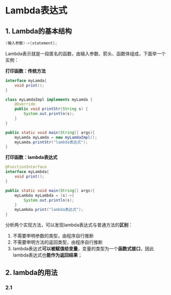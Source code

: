 # Lambda表达式

## 1. Lambda的基本结构

```java
(输入参数)->{statement};
```

Lambda表示就是一段匿名的函数，由输入参数、箭头、函数体组成，下面举一个实例：

**打印函数：传统方法**

```java
interface myLamda{
    void print();
}

class myLamdaImpl implements myLamda {
    @Override
    public void printStr(String s) {
        System.out.println(s);
    }
}

public static void main(String[] args){
    myLamda myLamda = new myLamdaImpl();
    myLamda.printStr("lambda表达式");
}
```

**打印函数：lambda表达式**

```java
@FunctionInterface
interface myLambda{
	void print();
}

public static void main(String[] args){
    myLambda myLambda = (s)->{
    	System.out.println(s);
    }
    myLambda.print("lambda表达式");
}
```

分析两个实现方法，可以发现lambda表达式与普通方法的**区别**：

1. 不需要申明参数的类型，由程序自行推断
2. 不需要申明方法的返回类型，由程序自行推断
3. lambda表达式**可以被赋值给变量**，变量的类型为一个**函数式接口**，因此lambda表达式也**能作为返回结果**；

## 2. lambda的用法

### 2.1 

